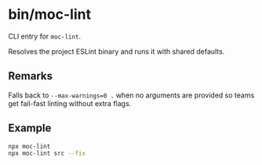 # bin/moc-lint

CLI entry for `moc-lint`.

Resolves the project ESLint binary and runs it with shared defaults.

## Remarks

Falls back to `--max-warnings=0 .` when no arguments are provided so teams get fail-fast linting without extra flags.

## Example

```bash
npx moc-lint
npx moc-lint src --fix
```
